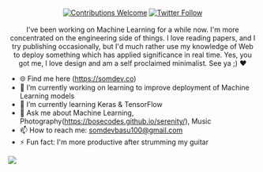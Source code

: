 <p align="center">
<br/><a href="#contributing"><img alt="Contributions Welcome" src="https://img.shields.io/badge/contributions-welcome-brightgreen?style=for-the-badge&labelColor=black&logo=github"></a>  <a href="https://twitter.com/bosecodes"><img alt="Twitter Follow" src="https://img.shields.io/twitter/follow/bosecodes?style=for-the-badge&color=09f&labelColor=black&logo=twitter&label=@bosecodes"></a><br/><br/>I've been working on Machine Learning for a while now. I'm more concentrated on the engineering side of things. I love reading papers, and I try publishing occasionally, but I'd much rather use my knowledge of Web to deploy something which has applied significance in real time. Yes, you got me, I love design and am a self proclaimed minimalist. See ya ;) ❤️

</p>

- 🌐 Find me here (https://somdev.co)
- 🔭 I’m currently working on learning to improve deployment of Machine Learning models
- 🌱 I’m currently learning Keras & TensorFlow
- 💬 Ask me about Machine Learning, Photography(https://bosecodes.github.io/serenity/), Music
- 📫 How to reach me: somdevbasu100@gmail.com
- ⚡ Fun fact: I'm more productive after strumming my guitar

![](https://github.com/rishiraj/rishiraj/blob/master/github-contribution-grid-snake.svg)
